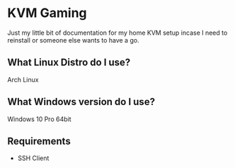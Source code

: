 # KVM Gaming
Just my little bit of documentation for my home KVM setup incase I need to reinstall or someone else wants to have a go.

## What Linux Distro do I use?
Arch Linux

## What Windows version do I use?
Windows 10 Pro 64bit

## Requirements
* SSH Client
